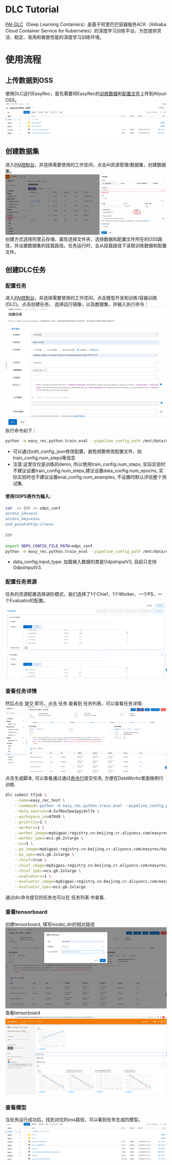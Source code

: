 # DLC Tutorial
[PAI-DLC](https://help.aliyun.com/document_detail/165124.html)（Deep Learning Containers）是基于阿里巴巴容器服务ACK（Alibaba Cloud Container Service for Kubernetes）的深度学习训练平台，为您提供灵活、稳定、易用和极致性能的深度学习训练环境。

# 使用流程
## 上传数据到OSS
使用DLC运行EasyRec，首先需要将EasyRec的[训练数据](http://easyrec.oss-cn-beijing.aliyuncs.com/demo/dwd_avazu_ctr_deepmodel_10w.csv)和[配置文件](http://easyrec.oss-cn-beijing.aliyuncs.com/demo/wide_and_deep_on_avazau_ctr.config)上传到Aliyun OSS。
![dlc_1.png](../../images/quick_start/easyrec_dlc_1.png)

## 创建数据集
进入[PAI控制台](https://pai.console.aliyun.com/?regionId=cn-beijing)，并选择需要使用的工作空间，点击AI资源管理/数据集，创建数据集。
![dlc_2.png](../../images/quick_start/easyrec_dlc_2.png)
创建方式选择阿里云存储，属性选择文件夹，选择数据和配置文件所在的OSS路径，并设置数据集的挂载路径。任务运行时，会从挂载路径下读取训练数据和配置文件。

## 创建DLC任务
### 配置任务
进入[PAI控制台](https://pai.console.aliyun.com)，并选择需要使用的工作空间，点击模型开发和训练/容器训练(DLC)，点击创建任务。
选择运行镜像，以及数据集，并输入执行命令：
![dlc_5.png](../../images/quick_start/easyrec_dlc_5.png)
执行命令如下：

```bash
python -m easy_rec.python.train_eval --pipeline_config_path /mnt/data/dlc_demo/wide_and_deep_on_avazau_ctr.config --continue_train --train_input_path /mnt/data/dlc_demo/dwd_avazu_ctr_deepmodel_10w.csv --eval_input_path /mnt/data/dlc_demo/dwd_avazu_ctr_deepmodel_10w.csv --model_dir /mnt/data/dlc_demo/wide_and_deep_v3/ --edit_config_json='{"train_config.num_steps":1200, "eval_config.num_examples":10240}'
```
- 可以通过edit_config_json修改配置，避免频繁修改配置文件，如train_config.num_steps等信息
- 注意:这里仅仅是训练的demo, 所以使用train_config.num_steps, 实际实验时不建议设置train_config.num_steps,建议设置data_config.num_epochs, 实际实验时也不建议设置eval_config.num_examples, 不设置时默认评估整个测试集.

#### 使用ODPS表作为输入:
```bash
cat  << EOF >> odps_conf
access_id=xxxx
access_key=xxxx
end_point=http://xxxx

EOF

export ODPS_CONFIG_FILE_PATH=odps_conf
python -m easy_rec.python.train_eval --pipeline_config_path /mnt/data/dlc_demo/wide_and_deep_on_avazau_ctr.config --continue_train --train_input_path odps://project/tables/train_input_table --eval_input_path odps://project/tables/test_input_table --model_dir /mnt/data/dlc_demo/wide_and_deep_v3/ --edit_config_json='{"data_config.num_epochs":1, "data_config.input_type":"OdpsInputV3"}'
```
- data_config.input_type: 加载输入数据的类是OdpsInputV3, 目前只支持OdpsInputV3.

### 配置任务资源
任务的资源配置选择进阶模式，我们选择了1个Chief、1个Worker、一个PS、一个Evaluator的配置。
![dlc_7.png](../../images/quick_start/easyrec_dlc_7.png)

### 查看任务详情
然后点击 提交 即可，点击 任务 能看到 任务列表，可以查看任务详情:
![dlc_8.png](../../images/quick_start/easyrec_dlc_8.png)
点击生成脚本, 可以查看通过通过[命令行](https://help.aliyun.com/document_detail/214317.html)提交任务, 方便在DataWorks里面做例行训练.
```bash
dlc submit tfjob \
    --name=easy_rec_test \
    --command='python -m easy_rec.python.train_eval --pipeline_config_path /mnt/data/dlc_demo/wide_and_deep_on_avazau_ctr.config --continue_train --train_input_path /mnt/data/dlc_demo/dwd_avazu_ctr_deepmodel_10w.csv --eval_input_path /mnt/data/dlc_demo/dwd_avazu_ctr_deepmodel_10w.csv --model_dir /mnt/data/dlc_demo/wide_and_deep_v3/ --edit_config_json='\''{"train_config.num_steps":1200, "eval_config.num_examples":10240}'\''' \
    --data_sources=d-5sf0ox5pw1pgi4vl7e \
    --workspace_id=67849 \
    --priority=1 \
    --workers=1 \
    --worker_image=mybigpai-registry.cn-beijing.cr.aliyuncs.com/easyrec/easyrec:py36-tf1.15-0.4.9 \
    --worker_spec=ecs.g6.2xlarge \
    --ps=1 \
    --ps_image=mybigpai-registry.cn-beijing.cr.aliyuncs.com/easyrec/easyrec:py36-tf1.15-0.4.9 \
    --ps_spec=ecs.g6.2xlarge \
    --chief=true \
    --chief_image=mybigpai-registry.cn-beijing.cr.aliyuncs.com/easyrec/easyrec:py36-tf1.15-0.4.9 \
    --chief_spec=ecs.g6.2xlarge \
    --evaluators=1 \
    --evaluator_image=mybigpai-registry.cn-beijing.cr.aliyuncs.com/easyrec/easyrec:py36-tf1.15-0.4.9 \
    --evaluator_spec=ecs.g6.2xlarge
```
通过dlc命令提交的任务也可以在 任务列表 中查看.

### 查看tensorboard
创建tensorboard, 填写model_dir的相对路径
![tensorboard_1.png](../../images/quick_start/easyrec_dlc_tensorboard_1.png)
查看tensorboard
![tensorboard_2.png](../../images/quick_start/easyrec_dlc_tensorboard_2.png)

### 查看模型
当任务运行成功后，找到对应的oss路径，可以看到任务生成的模型。
![dlc_9.png](../../images/quick_start/easyrec_dlc_9.png)
